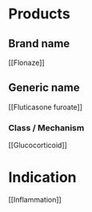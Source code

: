 # Products

## Brand name
[[Flonaze]]

## Generic name
[[Fluticasone furoate]]

### Class / Mechanism
[[Glucocorticoid]]

# Indication
[[Inflammation]]